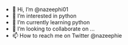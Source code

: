 - 👋 Hi, I’m @nazeephi01
- 👀 I’m interested in python
- 🌱 I’m currently learning python
- 💞️ I’m looking to collaborate on ...
- 📫 How to reach me on Twitter @nazeephie

<!---
nazeephi01/nazeephi01 is a ✨ special ✨ repository because its `README.md` (this file) appears on your GitHub profile.
You can click the Preview link to take a look at your changes.
--->
